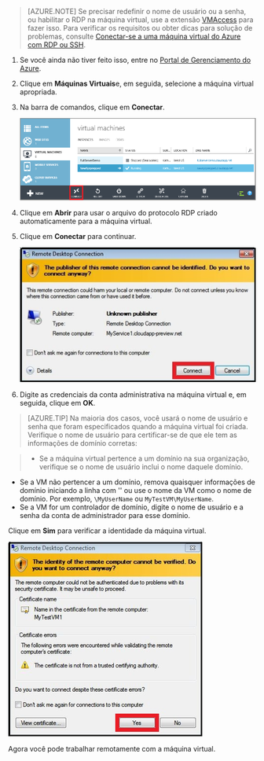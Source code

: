 <properties services="virtual-machines" title="Como fazer logon em uma máquina virtual executando o Windows Server" authors="KBDAzure" solutions="" manager="timlt" editor="tysonn" />

>[AZURE.NOTE] Se precisar redefinir o nome de usuário ou a senha, ou habilitar o RDP na máquina virtual, use a extensão [VMAccess](http://go.microsoft.com/fwlink/p/?LinkId=396856) para fazer isso. Para verificar os requisitos ou obter dicas para solução de problemas, consulte [Conectar-se a uma máquina virtual do Azure com RDP ou SSH](http://go.microsoft.com/fwlink/p/?LinkId=398294).

1. Se você ainda não tiver feito isso, entre no [Portal de Gerenciamento do Azure](http://manage.windowsazure.com).

2. Clique em **Máquinas Virtuais**e, em seguida, selecione a máquina virtual apropriada.

3. Na barra de comandos, clique em **Conectar**.

	![Log on to the virtual machine](./media/virtual-machines-log-on-win-server/connectwindows.png)

4. Clique em **Abrir** para usar o arquivo do protocolo RDP criado automaticamente para a máquina virtual.
	
5. Clique em **Conectar** para continuar.

	![Continue with connecting](./media/virtual-machines-log-on-win-server/connectpublisher.png)

6. Digite as credenciais da conta administrativa na máquina virtual e, em seguida, clique em **OK**. 

 >[AZURE.TIP] Na maioria dos casos, você usará o nome de usuário e senha que foram especificados quando a máquina virtual foi criada. Verifique o nome de usuário para certificar-se de que ele tem as informações de domínio corretas:

>- Se a máquina virtual pertence a um domínio na sua organização, verifique se o nome de usuário inclui o nome daquele domínio.
- Se a VM não pertencer a um domínio, remova quaisquer informações de domínio iniciando a linha com '\' ou use o nome da VM como o nome de domínio. Por exemplo, `\MyUserName` ou `MyTestVM\MyUserName`. 
- Se a VM for um controlador de domínio, digite o nome de usuário e a senha da conta de administrador para esse domínio.

Clique em **Sim** para verificar a identidade da máquina virtual.

![Verify the identity of the machine](./media/virtual-machines-log-on-win-server/connectverify.png)

Agora você pode trabalhar remotamente com a máquina virtual.


<!--HONumber=42-->
